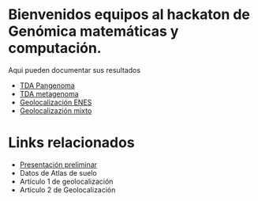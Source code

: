 # Bienvenidos equipos al hackaton de Genómica matemáticas y computación.  
Aqui pueden documentar sus resultados  
- [TDA Pangenoma](tda-pangenoma/readme.md)
- [TDA metagenoma](tda-meta/readme.md)
- [Geolocalización ENES](geo-enes/readme.md)
- [Geolocalizazión mixto](geo-mix/readme.md)

# Links relacionados  
- [Presentación preliminar](https://docs.google.com/presentation/d/1YyO8U6t-XIxFc9xecheJVKE6DqpXWNAv/edit?usp=share_link&ouid=112224471038090317539&rtpof=true&sd=true)   
- Datos de Atlas de suelo  
- Artículo 1 de geolocalización
- Articulo 2 de Geolocalización  

